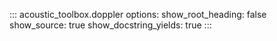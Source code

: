 ::: acoustic_toolbox.doppler
    options:
        show_root_heading: false
        show_source: true
        show_docstring_yields: true
:::
